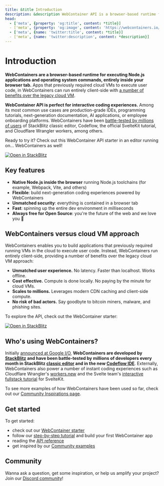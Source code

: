```yaml
---
title: &title Introduction
description: &description WebContainer API is a browser-based runtime for executing Node.js applications and operating system commands. It enables you to build applications that previously required a server running.
head:
  - ['meta', {property: 'og:title', content: *title}]
  - ['meta', {property: 'og:image', content: 'https://webcontainers.io/img/og/guide-introduction.png'}]
  - ['meta', {name: 'twitter:title', content: *title}]
  - ['meta', {name: 'twitter:description', content: *description}]
---
```

# Introduction

**WebContainers are a browser-based runtime for executing Node.js applications and operating system commands, entirely inside your browser tab.** Apps that previously required cloud VMs to execute user code, in WebContainers can run entirely client-side with [a number of benefits over the legacy cloud VM](#webcontainers-versus-cloud-vm-approach).

**WebContainer API is perfect for interactive coding experiences.** Among its most common use cases are production-grade IDEs, programming tutorials, next-generation documentation, AI applications, or employee onboarding platforms. WebContainers have been [battle-tested by millions of users](#who-s-using-webcontainers) of StackBlitz classic editor, Codeflow, the official SvelteKit tutorial, and Cloudflare Wrangler workers, among others.

Ready to try it? Check out this WebContainer API starter in an editor running on... WebContainers as well!

[![Open in StackBlitz](https://developer.stackblitz.com/img/open_in_stackblitz.svg)](https://webcontainer.new)

## Key features

- **Native Node.js inside the browser** running Node.js toolchains (for example, Webpack, Vite, and others)
- **Flexible**: build next-generation coding experiences powered by WebContainers
- **Unmatched security**: everything is contained in a browser tab
- **Fast**: spinning up the entire dev environment in milliseconds
- **Always free for Open Source**: you're the future of the web and we love you 💙

## WebContainers versus cloud VM approach

WebContainers enables you to build applications that previously required running VMs in the cloud to execute user code. Instead, WebContainers run entirely client-side, providing a number of benefits over the legacy cloud VM approach:

- **Unmatched user experience.** No latency. Faster than localhost. Works offline.
- **Cost effective.** Compute is done locally. No paying by the minute for cloud VMs.
- **Scales to millions.** Leverages modern CDN caching and client-side compute.
- **No risk of bad actors.** Say goodbyte to bitcoin miners, malware, and phishing sites.

To explore the API, check out the WebContainer starter:

[![Open in StackBlitz](https://developer.stackblitz.com/img/open_in_stackblitz.svg)](https://webcontainer.new)

## Who's using WebContainers?

Initially [announced at Google I/O](https://blog.stackblitz.com/posts/introducing-webcontainers/), **WebContainers are developed by [StackBlitz](https://stackblitz.com) and have been battle-tested by millions of developers every month in StackBlitz [classic editor](https://node.new) and in the new [Codeflow IDE](https://stackblitz.com/codeflow)**. Externally, WebContainers also power a number of instant coding experiences such as Cloudflare Wrangler's [workers.new](https://blog.cloudflare.com/cloudflare-stackblitz-partnership/#powering-a-better-developer-experience-and-documentation) and the Svelte team's [interactive fullstack tutorial](http://learn.svelte.dev/) for SvelteKit.

To see more examples of how WebContainers have been used so far, check out our [Community Inspirations page](/guides/community-inspirations).

## Get started

To get started:

- check out our [WebContainer starter](https://webcontainer.new)
- follow our [step-by-step tutorial](/tutorial/1-building-your-first-webcontainers-app) and build your first WebContainer app
- reading the [API reference](/api)
- get inspired by our [Community examples](/guides/community-inspirations)

## Community

Wanna ask a question, get some inspiration, or help us amplify your project? Join our [Discord community](https://discord.gg/stackblitz)!